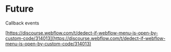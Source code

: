 # Future



Callback events&#x20;





[https://discourse.webflow.com/t/dedect-if-webflow-menu-is-open-by-custom-code/314013](https://discourse.webflow.com/t/dedect-if-webflow-menu-is-open-by-custom-code/314013)


